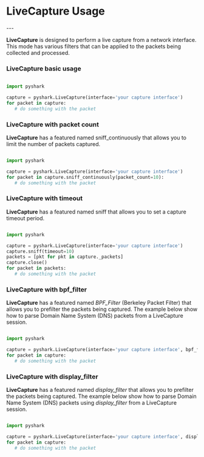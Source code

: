 <h1> <strong>LiveCapture Usage</strong></h1>
---

<p align="justify"> 

<strong>LiveCapture</strong> is designed to perform a live capture from a network interface. This mode has various filters that can be applied to the packets being collected and processed. 

</p>


### LiveCapture basic usage


```python

import pyshark

capture = pyshark.LiveCapture(interface='your capture interface')
for packet in capture:
   # do something with the packet

```

### LiveCapture with packet count

<p align="justify"> 

<strong>LiveCapture</strong> has a featured named sniff_continuously that allows you to limit the number of packets captured.

</p>


```python

import pyshark

capture = pyshark.LiveCapture(interface='your capture interface')
for packet in capture.sniff_continuously(packet_count=10):
   # do something with the packet

```

### LiveCapture with timeout

<p align="justify"> 

<strong>LiveCapture</strong> has a featured named sniff that allows you to set a capture timeout period.

</p>

```python

import pyshark

capture = pyshark.LiveCapture(interface='your capture interface')
capture.sniff(timeout=10)
packets = [pkt for pkt in capture._packets]
capture.close()
for packet in packets:
   # do something with the packet

```

### LiveCapture with bpf_filter

<p align="justify"> 

<strong>LiveCapture</strong> has a featured named <i>BPF_Filter</i> (Berkeley Packet Filter) that allows you to prefilter the packets being captured. The example below show how to parse Domain Name System (DNS) packets from a LiveCapture session.

</p>

```python

import pyshark

capture = pyshark.LiveCapture(interface='your capture interface', bpf_filter='udp port 53')
for packet in capture:
   # do something with the packet

```

### LiveCapture with display_filter

<p align="justify"> 

<strong>LiveCapture</strong> has a featured named <i>display_filter</i> that allows you to prefilter the packets being captured. The example below show how to parse Domain Name System (DNS) packets using <i>display_filter</i> from a LiveCapture session.

</p>

```python

import pyshark

capture = pyshark.LiveCapture(interface='your capture interface', display_filter='dns')
for packet in capture:
   # do something with the packet

```





